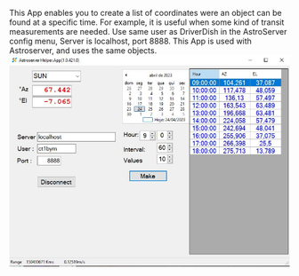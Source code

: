 This App enables you to create a list of coordinates were an object can be found at a specific time. For example, it is useful when some kind of transit measurements are needed.
Use same user as DriverDish in the AstroServer config menu, Server is localhost, port 8888.
This App is used with Astroserver, and uses the same objects.
<img src="https://github.com/ea3hmj/EME/raw/main/img/AstroHelper.jpg" width="640">

